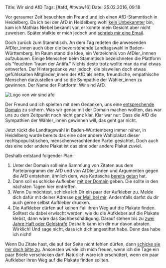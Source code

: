 Title: Wir sind AfD
Tags: [#afd, #ltwbw16]
Date: 25.02.2016, 09:18

Vor geraumer Zeit besuchten ein Freund und ich einen AfD-Stammtisch in Heidelberg. Da ich bei der AfD in Heidelberg wohl [kein Unbekannter](https://bullenscheisse.de/2015/afd-oder-analsex-fuer-dummies/) bin, kam ich Mathias Niebel bekannt vor, er konnte mein Gesicht aber nicht zuweisen. Später stalkte er mich jedoch und [schrieb mir eine Email](https://twitter.com/zeitschlag/status/665080415682764800).

Doch zurück zum Stammtisch. An dem Tag redeten die anwesenden AfDler_innen auch über die bevorstehende Landtagswahl in Baden-Württemberg. Im Raum stand die Idee, ein Verzeichnis von AfDler_innnen aufzubauen. Einige Menschen beim Stammtisch bezeichneten die Plattform als "feuchten Traum der Antifa." Nichts desto trotz wollte man da mal etwas entwerfen. Der Hintergedanke war jedoch, die bisweilen doch etwas gefühlskalten Mitglieder_innen der AfD als nette, freundliche, empathische Menschen darzustellen und so die Sympathie der Wähler_innen zu gewinnen. Der Name der Plattform: Wir sind AfD.

![Logo von wir sind afd](/img/wirsindafd.png)

Der Freund und ich spielten mit dem Gedanken, uns eine [entsprechende Domain](http://wir-sind-afd.de) zu sichern. Was wir genau mit der Domain machen wollten, das war uns zu dem Zeitpunkt noch nicht ganz klar. Klar war nur: Dass die AfD die Sympathien der Wähler_innen gewinnen will, das geht gar nicht.

Jetzt rückt die Landtagswahl in Baden-Württemberg immer näher, in Heidelberg wurde bereits das eine oder andere Wahlplakat dieser rechtspopulistischen, menschenverachtenden Partei gesichtet. Doch auch das eine oder andere Plakat ist das eine oder andere Plakat zuviel.

Deshalb entstand folgender Plan:

1. Unter der Domain soll eine Sammlung von Zitaten aus dem Parteiprogramm der AfD und von AfDler_innen und Argumenten gegen die AfD entstehen, ähnlich dem, was Kattascha [bereits](http://kattascha.de/?p=2002) [getan](http://kattascha.de/?p=1923) hat.
2. Dann soll es schicke Aufkleber [mit der Domain](http://wir-sind-afd.de) geben. Die sollte in den nächsten Tagen hier eintreffen.
3. Wenn Du möchtest, schicke ich Dir ein paar der Aufkleber zu. Melde dich dafür mit deiner Adresse [per Mail bei mir](https://encrypt.to/0xFD84809B). Andernfalls darfst du dir auch gerne selbst Aufkleber drucken.
4. Die Aufkleber dürfen auf keinen Fall ihren Weg auf die Plakate finden. Solltest du dabei erwischt werden, wie du die Aufkleber auf die Plakate klebst, dann wäre das Sachbeschädigung. Darauf stehen bis zu [zwei Jahre Haft oder Geldstrafe](http://dejure.org/gesetze/StGB/303.html) Deshalb kann ich dir nur davon abraten. Wirklich! Und sage nicht, dass ich dich angestiftet habe. Denn das habe ich nicht!

Wenn Du Zitate hast, die auf der Seite nicht fehlen dürfen, dann [schicke sie mir doch bitte zu](https://encrypt.to/0xFD84809B). Ansonsten würde ich mich freuen, wenn ich die Tage ein paar Briefe verschicken darf. Natürlich wäre ich erschüttert, wenn ein paar Aufkleber ihren Weg auf die Plakate finden sollten.